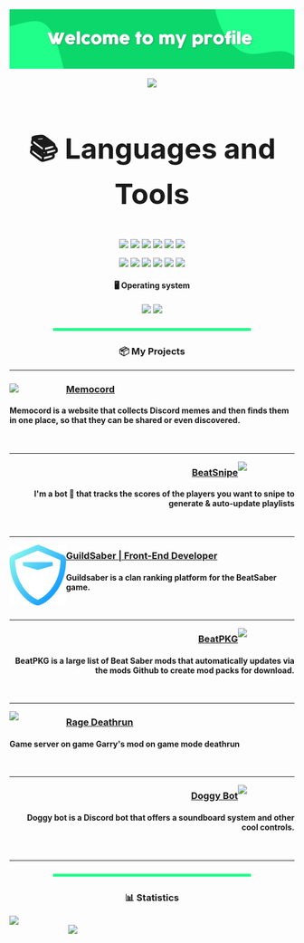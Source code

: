<img src="https://github.com/Ralex91/Ralex91/blob/main/banner.jpg?raw=true">
<p align="center">
    <img src="https://api.visitorbadge.io/api/visitors?path=https%3A%2F%2Fgithub.com%2FRalex91%2FRalex91&countColor=%2337d67a">
</p>

<h3 style="font-size: 50px;" align="center">📚 Languages and Tools</h3>

<p align="center">
    <img src="https://img.shields.io/badge/javascript-%23323330.svg?style=for-the-badge&logo=javascript">
    <img src="https://img.shields.io/badge/TypeScript-3178c6?style=for-the-badge&logo=typescript&logoColor=white">
    <img src="https://img.shields.io/badge/node.js-6DA55F?style=for-the-badge&logo=node.js&logoColor=white">
    <img src="https://img.shields.io/badge/html5-%23E34F26.svg?style=for-the-badge&logo=html5&logoColor=white">
    <img src="https://img.shields.io/badge/css3-%231572B6.svg?style=for-the-badge&logo=css3&logoColor=white">
    <img src="https://img.shields.io/badge/Gmod%20Lua-4f33ff?style=for-the-badge&logo=lua&logoColor=white">
</p>

<p align="center">
    <img src="https://img.shields.io/badge/npm-%23CB3837.svg?&style=for-the-badge&logo=npm&logoColor=white">
    <img src="https://img.shields.io/badge/Visual%20Studio%20Code-0078d7.svg?&style=for-the-badge&logo=visual-studio-code&logoColor=white">
    <img src="https://img.shields.io/badge/puppeteer-0d2f26?style=for-the-badge&logo=puppeteer">
    <img src="https://img.shields.io/badge/REACT-149eca?style=for-the-badge&logo=react&logoColor=white">
    <img src="https://img.shields.io/badge/Stylus-9cbf1f.svg?&style=for-the-badge&logo=stylus&logoColor=white">
    <img src="https://img.shields.io/badge/electron-A2ECFB.svg?style=for-the-badge&logo=electron&logoColor=black">
</p>

<h4 align="center" > 🖥 Operating system</h4>

<p align="center">
    <img src="https://img.shields.io/badge/Debian-d70a53.svg?&style=for-the-badge&logo=debian&logoColor=white">
    <img src="https://img.shields.io/badge/Windows-33a8ff.svg?&style=for-the-badge&logo=windows&logoColor=white">
</p>

<p align="center">
    <img src="https://github.com/Ralex91/Ralex91/blob/main/bars.jpg?raw=true">
</p>

<h3 align="center">📦 My Projects </h3>

<hr>

<div>
<p>
  <img width="100" align="left" src="https://memocord.me/cdn/img/favicon.jpg">
                                                                            
  <h3>
      <a href="https://memocord.me"> Memocord </a>
  </h3>
  <h4>Memocord is a website that collects Discord memes and then finds them in one place, so that they can be shared or even discovered.</h4>                                                               
</p>

<br>
<hr>

<p>
    <img width="100" align="right" src="https://cdn.discordapp.com/avatars/1151103217921425440/4e07491b5b2065348bf2556f4935c993.png?size=1024">
    <h3 align="right">
        <a href="https://beatsnipe.ralex.app/discord"> BeatSnipe </a>
    </h3>
    <h4 align="right">I'm a bot 🤖 that tracks the scores of the players you want to snipe to generate & auto-update playlists</h4>
</p>

<br>
<hr>
<p>
  <img width="100" align="left" src="https://github.com/GuildSaber/GuildSaber_Website/blob/main/public/gsLogo.svg">
                                                                            
  <h3>
      <a href="https://github.com/GuildSaber/GuildSaber_Website"> GuildSaber | Front-End Developer</a>
  </h3>
  <h4>Guildsaber is a clan ranking platform for the BeatSaber game.</h4>                                                               
</p>

<br>
<hr>

<p>
    <img width="100" align="right" src="https://beatpkg.ralex.app/assets/img/logo.png">
    <h3 align="right">
        <a href="https://beatpkg.ralex.app"> BeatPKG </a>
    </h3>
    <h4 align="right">BeatPKG is a large list of Beat Saber mods that automatically updates via the mods Github to create mod packs for download.</h4>
</p>

<br>
<hr>

<p>
    <img width="100" align="left" src="https://media.discordapp.net/attachments/461282436899405824/461282784116342794/discord_dr.png?width=676&height=676">
    <h3 align="left" >
        <a href="https://rage-deathrun.tk/"> Rage Deathrun </a>
    </h3>
    <h4 align="left">Game server on game Garry's mod on game mode deathrun</h4>
</p>

<br>
<hr>

<p>
    <img width="100" align="right" src="https://ralex.app/assets/img/doggy.png">
    <h3 align="right">
        <a href="https://doggy.ralex.app/"> Doggy Bot </a>
    </h3>
    <h4 align="right">Doggy bot is a Discord bot that offers a soundboard system and other cool controls.</h4>
</p>

<br>

<hr>

<p align="center">
    <img src="https://github.com/Ralex91/Ralex91/blob/main/bars.jpg?raw=true">
</p>

<h3 align="center">📊 Statistics</h3>
<div float="center">
    <img align="left" width="400" src="https://github-readme-stats.vercel.app/api/top-langs/?username=Ralex91&layout=compact&hide=assembly,tex,roff">
    <img align="right" width="400" src="https://github-readme-stats.vercel.app/api?username=Ralex91&show_icons=true">
</div>
